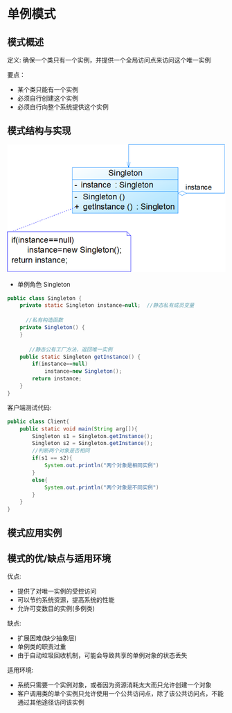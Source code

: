 # 单例模式

## 模式概述

定义:
确保一个类只有一个实例，并提供一个全局访问点来访问这个唯一实例

要点：
* 某个类只能有一个实例
* 必须自行创建这个实例
* 必须自行向整个系统提供这个实例

## 模式结构与实现

![单例模式结构图](picture/SingletonPattern.png)

* 单例角色 Singleton

```java
public class Singleton {
	private static Singleton instance=null;  //静态私有成员变量
     
      //私有构造函数
	private Singleton() {	
	}
	
       //静态公有工厂方法，返回唯一实例
	public static Singleton getInstance() {
		if(instance==null)
		    instance=new Singleton();	
		return instance;
	}
}
```
客户端测试代码:
```java
public class Client{
    public static void main(String arg[]){
        Singleton s1 = Singleton.getInstance();
        Singleton s2 = Singleton.getInstance();
        //判断两个对象是否相同
        if(s1 == s2){
            System.out.println("两个对象是相同实例")
        }
        else{
            System.out.println("两个对象是不同实例")
        }
    }
}
```

## 模式应用实例



## 模式的优/缺点与适用环境

优点:
* 提供了对唯一实例的受控访问
* 可以节约系统资源，提高系统的性能
* 允许可变数目的实例(多例类)

缺点:
* 扩展困难(缺少抽象层)
* 单例类的职责过重
* 由于自动垃圾回收机制，可能会导致共享的单例对象的状态丢失

适用环境:
* 系统只需要一个实例对象，或者因为资源消耗太大而只允许创建一个对象
* 客户调用类的单个实例只允许使用一个公共访问点，除了该公共访问点，不能通过其他途径访问该实例
